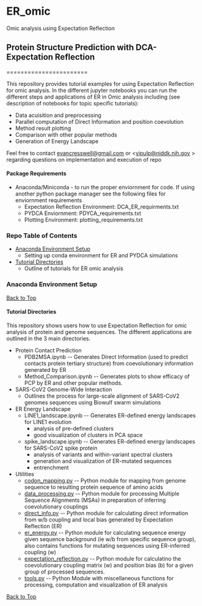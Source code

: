 # ER_omic
Omic analysis using Expectation Reflection

## Protein Structure Prediction with DCA-Expectation Reflection
=======================

This repository provides tutorial examples for using Expectation Reflection for omic analysis. In the different jupyter notebooks you can run the different steps and applications of ER in Omic analysis including (see description of notebooks for topic specific tutorials):
* Data acuisition and preprocessing 
* Parallel computation of Direct Information and position coevolution
* Method result plotting
* Comparison with other popular methods
* Generation of Energy Landscape

Feel free to contact <evancresswell@gmail.com> or <vipulp@niddk.nih.gov > regarding questions on implementation and execution of repo

#### Package Requirements
- Anaconda/Miniconda - to run the proper enviornment for code. If using another python package manager see the following files for enviornment requirements 
    - Expectation Reflection Environment: DCA_ER_requirments.txt
    - PYDCA Enviornment: PDYCA_requirements.txt
    - Plotting Environment: plotting_requirements.txt

### Repo Table of Contents
- [Anaconda Environment Setup](#Anaconda-Environment-Setup)
	- Setting up conda environment for ER and PYDCA simulations
- [Tutorial Directories](#Tutorial-Directories)
	- Outline of tutorials for ER omic analysis

### Anaconda Environment Setup
[Back to Top](#Table-of-Contents)

#### Tutorial Directories
This repository shows users how to use Expectation Reflection for omic analysis of protein and genome sequences. The different applications are outlined in the 3 main directories.
- Protein Contact Prediction
	- PDB2MSA.ipynb -- Generates Direct Information (used to predict contacts protein tertiary structure) from coevolutionary information generated by ER
	- Method_Comparison.ipynb -- Generates plots to show efficacy of PCP by ER and other popular methods.
- SARS-CoV2 Genome-Wide Interaction
	- Outlines the process for large-scale alignment of SARS-CoV2 genomes sequences using Biowulf swarm simulations
- ER Energy Landscape
	- LINE1_landscape.ipynb -- Generates ER-defined energy landscapes for LINE1 evolution
		- analysis of pre-defined clusters
		- good visualization of clusters in PCA space
	- spike_landscape.ipynb -- Generates ER-defined energy landscapes for SARS-CoV2 spike protein
		- analysis of variants and within-variant spectral clusters
		- generation and visualization of ER-mutated sequences
		- entrenchment
- Utilities
	- [codon_mapping.py](https://github.com/evancresswell/ER_omic/blob/main/utilities/codon_mapping.py) -- Python module for mapping from genome sequence to resulting protein sequence of amino acids
	- [data_processing.py](https://github.com/evancresswell/ER_omic/blob/main/utilities/data_processing.py) -- Python module for processing Multiple Sequence Alignments (MSAs) in preparation of inferring coevolutionary couplings
	- [direct_info.py](https://github.com/evancresswell/ER_omic/blob/main/utilities/direct_info.py) -- Python module for calculating direct information from w/b coupling and local bias generated by Expectation Reflection (ER)
	- [er_energy.py](https://github.com/evancresswell/ER_omic/blob/main/utilities/er_energy.py) -- Python module for calculating sequence energy given sequence background (ie w/b from specific sequence group), also contains functions for mutating sequences using ER-inferred coupling (w)
	- [expectation_reflection.py](https://github.com/evancresswell/ER_omic/blob/main/utilities/expectation_reflection.py) -- Python module for calculatino the coevolutionary coupling matrix (w) and position bias (b) for a given group of processed sequences.
	- [tools.py](https://github.com/evancresswell/ER_omic/blob/main/utilities/tools.py) -- Python Module with miscellaneous functions for processing, computation and visualization of ER analysis
	
[Back to Top](#Table-of-Contents)

